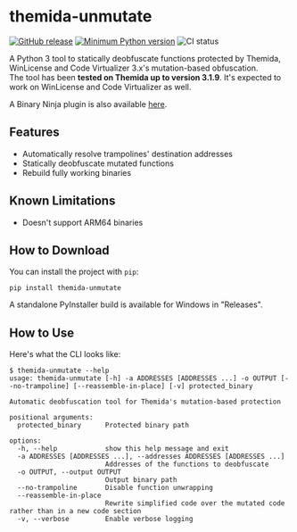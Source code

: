 # themida-unmutate

[![GitHub release](https://img.shields.io/github/release/ergrelet/themida-unmutate.svg)](https://github.com/ergrelet/themida-unmutate/releases) [![Minimum Python version](https://img.shields.io/badge/python-3.11+-blue.svg)](https://www.python.org/downloads/) ![CI status](https://github.com/ergrelet/themida-unmutate/actions/workflows/lint.yml/badge.svg?branch=main)

A Python 3 tool to statically deobfuscate functions protected by Themida,
WinLicense and Code Virtualizer 3.x's mutation-based obfuscation.  
The tool has been **tested on Themida up to version 3.1.9**. It's expected to
work on WinLicense and Code Virtualizer as well.

A Binary Ninja plugin is also available [here](https://github.com/ergrelet/themida-unmutate-bn).

## Features

- Automatically resolve trampolines' destination addresses
- Statically deobfuscate mutated functions
- Rebuild fully working binaries

## Known Limitations

- Doesn't support ARM64 binaries

## How to Download

You can install the project with `pip`:

```
pip install themida-unmutate
```

A standalone PyInstaller build is available for Windows in "Releases".

## How to Use

Here's what the CLI looks like:

```
$ themida-unmutate --help
usage: themida-unmutate [-h] -a ADDRESSES [ADDRESSES ...] -o OUTPUT [--no-trampoline] [--reassemble-in-place] [-v] protected_binary

Automatic deobfuscation tool for Themida's mutation-based protection

positional arguments:
  protected_binary      Protected binary path

options:
  -h, --help            show this help message and exit
  -a ADDRESSES [ADDRESSES ...], --addresses ADDRESSES [ADDRESSES ...]
                        Addresses of the functions to deobfuscate
  -o OUTPUT, --output OUTPUT
                        Output binary path
  --no-trampoline       Disable function unwrapping
  --reassemble-in-place
                        Rewrite simplified code over the mutated code rather than in a new code section
  -v, --verbose         Enable verbose logging
```

